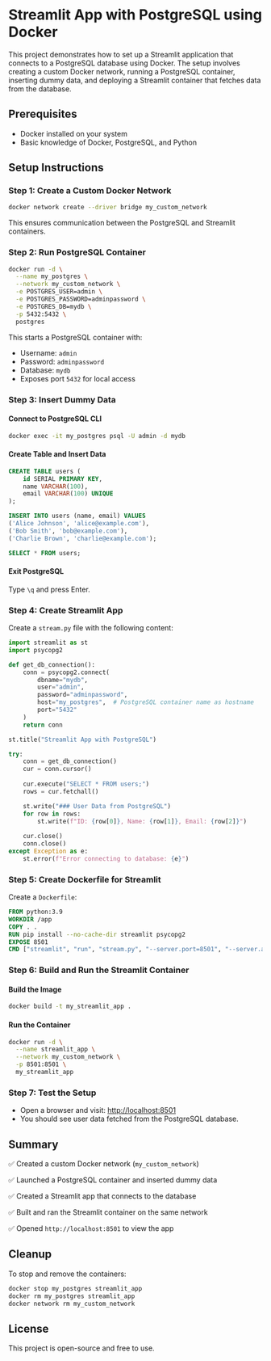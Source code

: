 # Streamlit App with PostgreSQL using Docker

This project demonstrates how to set up a Streamlit application that connects to a PostgreSQL database using Docker. The setup involves creating a custom Docker network, running a PostgreSQL container, inserting dummy data, and deploying a Streamlit container that fetches data from the database.

## Prerequisites
- Docker installed on your system
- Basic knowledge of Docker, PostgreSQL, and Python

## Setup Instructions

### Step 1: Create a Custom Docker Network
```sh
docker network create --driver bridge my_custom_network
```
This ensures communication between the PostgreSQL and Streamlit containers.

### Step 2: Run PostgreSQL Container
```sh
docker run -d \
  --name my_postgres \
  --network my_custom_network \
  -e POSTGRES_USER=admin \
  -e POSTGRES_PASSWORD=adminpassword \
  -e POSTGRES_DB=mydb \
  -p 5432:5432 \
  postgres
```
This starts a PostgreSQL container with:
- Username: `admin`
- Password: `adminpassword`
- Database: `mydb`
- Exposes port `5432` for local access

### Step 3: Insert Dummy Data
#### Connect to PostgreSQL CLI
```sh
docker exec -it my_postgres psql -U admin -d mydb
```
#### Create Table and Insert Data
```sql
CREATE TABLE users (
    id SERIAL PRIMARY KEY,
    name VARCHAR(100),
    email VARCHAR(100) UNIQUE
);

INSERT INTO users (name, email) VALUES
('Alice Johnson', 'alice@example.com'),
('Bob Smith', 'bob@example.com'),
('Charlie Brown', 'charlie@example.com');

SELECT * FROM users;
```
#### Exit PostgreSQL
Type `\q` and press Enter.

### Step 4: Create Streamlit App
Create a `stream.py` file with the following content:
```python
import streamlit as st
import psycopg2

def get_db_connection():
    conn = psycopg2.connect(
        dbname="mydb",
        user="admin",
        password="adminpassword",
        host="my_postgres",  # PostgreSQL container name as hostname
        port="5432"
    )
    return conn

st.title("Streamlit App with PostgreSQL")

try:
    conn = get_db_connection()
    cur = conn.cursor()
    
    cur.execute("SELECT * FROM users;")
    rows = cur.fetchall()

    st.write("### User Data from PostgreSQL")
    for row in rows:
        st.write(f"ID: {row[0]}, Name: {row[1]}, Email: {row[2]}")
    
    cur.close()
    conn.close()
except Exception as e:
    st.error(f"Error connecting to database: {e}")
```

### Step 5: Create Dockerfile for Streamlit
Create a `Dockerfile`:
```dockerfile
FROM python:3.9
WORKDIR /app
COPY . .
RUN pip install --no-cache-dir streamlit psycopg2
EXPOSE 8501
CMD ["streamlit", "run", "stream.py", "--server.port=8501", "--server.address=0.0.0.0"]
```

### Step 6: Build and Run the Streamlit Container
#### Build the Image
```sh
docker build -t my_streamlit_app .
```
#### Run the Container
```sh
docker run -d \
  --name streamlit_app \
  --network my_custom_network \
  -p 8501:8501 \
  my_streamlit_app
```

### Step 7: Test the Setup
- Open a browser and visit: [http://localhost:8501](http://localhost:8501)
- You should see user data fetched from the PostgreSQL database.

## Summary
✅ Created a custom Docker network (`my_custom_network`)

✅ Launched a PostgreSQL container and inserted dummy data

✅ Created a Streamlit app that connects to the database

✅ Built and ran the Streamlit container on the same network

✅ Opened `http://localhost:8501` to view the app

## Cleanup
To stop and remove the containers:
```sh
docker stop my_postgres streamlit_app
docker rm my_postgres streamlit_app
docker network rm my_custom_network
```

## License
This project is open-source and free to use.
